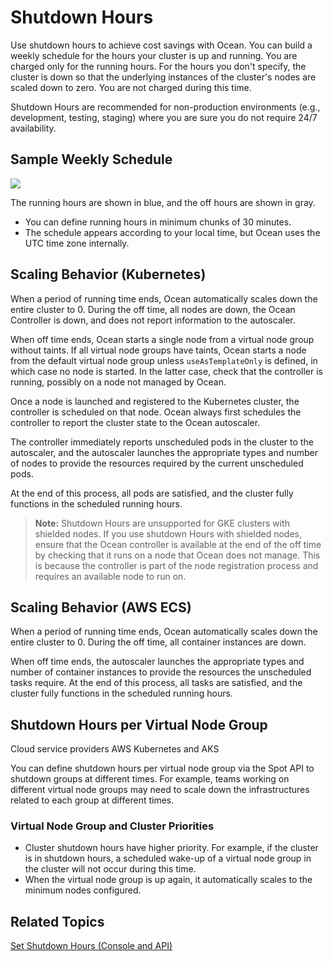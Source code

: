 # Shutdown Hours

Use shutdown hours to achieve cost savings with Ocean. 
You can build a weekly schedule for the hours your cluster is up and running. You are charged only for the running hours. 
For the hours you don't specify, the cluster is down so that the underlying instances of the cluster's nodes are scaled down to zero. You are not charged during this time.

Shutdown Hours are recommended for non-production environments (e.g., development, testing, staging) where you are sure you do not require 24/7 availability.

## Sample Weekly Schedule

<img src="/ocean/_media/features-running-hours-00.png" />

The running hours are shown in blue, and the off hours are shown in gray.

- You can define running hours in minimum chunks of 30 minutes.
- The schedule appears according to your local time, but Ocean uses the UTC time zone internally.

## Scaling Behavior (Kubernetes)

When a period of running time ends, Ocean automatically scales down the entire cluster to 0. During the off time, all nodes are down, the Ocean Controller is down, and does not report information to the autoscaler.

When off time ends, Ocean starts a single node from a virtual node group without taints. 
If all virtual node groups have taints, Ocean starts a node from the default virtual node group unless `useAsTemplateOnly` is defined, in which case no node is started. 
In the latter case, check that the controller is running, possibly on a node not managed by Ocean.

Once a node is launched and registered to the Kubernetes cluster, the controller is scheduled on that node. 
Ocean always first schedules the controller to report the cluster state to the Ocean autoscaler.

The controller immediately reports unscheduled pods in the cluster to the autoscaler, and the autoscaler launches the appropriate types and number of nodes to provide the resources required by the current unscheduled pods.

At the end of this process, all pods are satisfied, and the cluster fully functions in the scheduled running hours.

>**Note:** Shutdown Hours are unsupported for GKE clusters with shielded nodes. If you use shutdown Hours with shielded nodes, ensure that the Ocean controller is available at the end of the off time by checking that it runs on a node that Ocean does not manage. This is because the controller is part of the node registration process and requires an available node to run on. 

## Scaling Behavior (AWS ECS)

When a period of running time ends, Ocean automatically scales down the entire cluster to 0. During the off time, all container instances are down.

When off time ends, the autoscaler launches the appropriate types and number of container instances to provide the resources the unscheduled tasks require. 
At the end of this process, all tasks are satisfied, and the cluster fully functions in the scheduled running hours.

## Shutdown Hours per Virtual Node Group

Cloud service providers AWS Kubernetes and AKS

You can define shutdown hours per virtual node group via the Spot API to shutdown groups at different times. 
For example, teams working on different virtual node groups may need to scale down the infrastructures related to each group at different times.

### Virtual Node Group and Cluster Priorities

- Cluster shutdown hours have higher priority. For example, if the cluster is in shutdown hours, a scheduled wake-up of a virtual node group in the cluster will not occur during this time.
- When the virtual node group is up again, it automatically scales to the minimum nodes configured.

## Related Topics

[Set Shutdown Hours (Console and API)](https://docs.spot.io/ocean/tutorials/set-running-hours)


